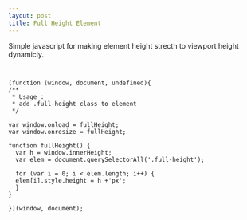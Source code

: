```yaml
---
layout: post
title: Full Height Element
---
```


Simple javascript for making element height strecth to viewport height dynamicly. 

<pre>
<code>

(function (window, document, undefined){  
/**
 * Usage :
 * add .full-height class to element
 */

var window.onload = fullHeight;
var window.onresize = fullHeight;

function fullHeight() {
  var h = window.innerHeight;
  var elem = document.querySelectorAll('.full-height');

  for (var i = 0; i < elem.length; i++) {
  elem[i].style.height = h +'px';
  }
}

})(window, document);
</code>
</pre>